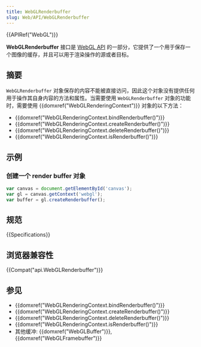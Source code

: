 ```yaml
---
title: WebGLRenderbuffer
slug: Web/API/WebGLRenderbuffer
---
```

{{APIRef("WebGL")}}

**WebGLRenderbuffer** 接口是 [WebGL API](/zh-CN/docs/Web/API/WebGL_API) 的一部分，它提供了一个用于保存一个图像的缓存，并且可以用于渲染操作的源或者目标。

## 摘要

`WebGLRenderbuffer` 对象保存的内容不能被直接访问，因此这个对象没有提供任何用于操作其自身内容的方法和属性。当需要使用 `WebGLRenderbuffer` 对象的功能时，需要使用 {{domxref("WebGLRenderingContext")}} 对象的以下方法：

- {{domxref("WebGLRenderingContext.bindRenderbuffer()")}}
- {{domxref("WebGLRenderingContext.createRenderbuffer()")}}
- {{domxref("WebGLRenderingContext.deleteRenderbuffer()")}}
- {{domxref("WebGLRenderingContext.isRenderbuffer()")}}

## 示例

### 创建一个 render buffer 对象

```js
var canvas = document.getElementById('canvas');
var gl = canvas.getContext('webgl');
var buffer = gl.createRenderbuffer();
```

## 规范

{{Specifications}}

## 浏览器兼容性

{{Compat("api.WebGLRenderbuffer")}}

## 参见

- {{domxref("WebGLRenderingContext.bindRenderbuffer()")}}
- {{domxref("WebGLRenderingContext.createRenderbuffer()")}}
- {{domxref("WebGLRenderingContext.deleteRenderbuffer()")}}
- {{domxref("WebGLRenderingContext.isRenderbuffer()")}}
- 其他缓冲: {{domxref("WebGLBuffer")}}, {{domxref("WebGLFramebuffer")}}

